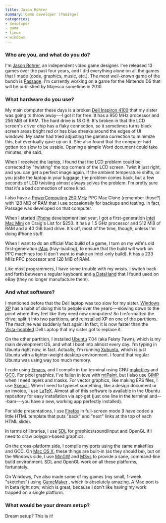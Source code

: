 ```yaml
---
title: Jason Rohrer
summary: Game developer (Passage)
categories:
- developer
- game
- linux
- windows
---
```


### Who are you, and what do you do?

I'm [Jason Rohrer](http://hcsoftware.sf.net/jason-rohrer "Jason's site."), an independent video game designer. I've released 13 games over the past four years, and I did everything alone on all the games that I made (code, graphics, music, etc.). The most well-known game of the bunch is [Passage][]. I'm currently working on a game for the Nintendo DS that will be published by Majesco sometime in 2010.

### What hardware do you use?

My main computer these days is a broken [Dell Inspiron 4100][inspiron-4100] that my sister was going to throw away---I got it for free. It has a 950 MHz processor and 256 MiB of RAM. The hard drive is 18 GiB. It's broken in that the LCD screen's driver chip has a flaky connection, so it sometimes turns black screen areas bright red or has blue streaks around the edges of UI windows. My sister had tried adjusting the gamma correction to minimize this, but eventually gave up on it. She also found that the computer had gotten too slow to be usable. Opening a simple Word document could take minutes, she said. 

When I received the laptop, I found that the LCD problem could be corrected by "twisting" the top corners of the LCD screen. Twist it just right, and you can get a perfect image again. If the ambient temperature shifts, or you jostle the laptop in your luggage, the problem comes back, but a few seconds of LCD twisting almost always solves the problem. I'm pretty sure that it's a bad connection of some kind.

I also have a [PowerComputing 250 MHz][powertower-pro-250] PPC Mac Clone (remember those?) with 128 MiB of RAM that I use occasionally for backups and testing. In fact, Passage was developed on that computer.

When I started [iPhone][] development last year, I got a first-generation [Intel Mac Mini][mac-mini] on Craig's List for $250. It has a 1.5 GHz processor and 512 MiB of RAM and a 40 GiB hard drive. It's off, most of the time, though, unless I'm doing iPhone stuff.

When I want to do an official Mac build of a game, I turn on my wife's old first-generation [iMac][] (tray-loading), to ensure that the build will work on PPC machines too (I don't want to make an Intel-only build). It has a 233 MHz PPC processor and 128 MiB of RAM.

Like most programmers, I have some trouble with my wrists. I switch back and forth between a regular keyboard and [a DataHand][the-professional-ii] that I found used on eBay (they no longer manufacture them).

### And what software?

I mentioned before that the Dell laptop was too slow for my sister. [Windows XP][windows-xp] has a habit of doing this to people over the years---slowing down to the point where they feel like they need new computers! So I reformatted the drive, split it into two partitions, and reinstalled XP on one of the partitions. The machine was suddenly fast again! In fact, it is now faster than the [Vista-hobbled][windows-vista] Dell Laptop that my sister got to replace it.

On the other partition, I installed [Ubuntu][] 7.04 (aka Feisty Fawn), which is my main development OS, and what I boot into almost every day. I'm typing in Ubuntu right now, in fact. Actually, I'm running [Xubuntu][], which is just Ubuntu with a lighter-weight desktop environment. I found that regular Ubuntu was using way too much memory.

I code using [Emacs][], and I compile in the terminal using GNU [makefiles][make] and [GCC][]. For pixel graphics, I've fallen in love with [mtPaint][], but I also use [GIMP][] when I need layers and masks. For vector graphics, like making EPS files, I use [Skencil][]. When I need to typeset something, like a design document or an invoice, I use [LaTeX][]. Almost all of this software is available in the Ubuntu repository for easy installation via apt-get (just one line in the terminal and---bam---you have a new, working app perfectly installed).

For slide presentations, I use [Firefox][] in full-screen mode (I have coded a little HTML template that puts "back" and "next" links at the top of each HTML slide).

In terms of libraries, I use [SDL][] for graphics/sound/input and OpenGL if I need to draw polygon-based graphics.

On the cross-platform side, I compile my ports using the same makefiles and GCC. On [Mac OS X][macos], these things are built-in (as they should be), but on the Windows side, I use [MinGW][] and [MSys][]  to provide a sane, command-line build environment. SDL and OpenGL work on all these platforms, fortunately.

On Windows, I've also made some of my games (my small, 1-week "sketches") using [GameMaker][game-maker] , which is absolutely amazing. A Mac port is in beta right now, which is great, because I don't like having my work trapped on a single platform.

### What would be your dream setup?

Dream setup? This is it!

[imac]: https://www.apple.com/imac/ "An all-in-one computer."
[inspiron-4100]: http://www.zdnet.com/dell-inspiron-4100-3010000050/ "An old PC laptop."
[iphone]: https://en.wikipedia.org/wiki/IPhone_(1st_generation) "A smartphone."
[mac-mini]: https://www.apple.com/mac-mini/ "A small desktop computer."
[powertower-pro-250]: http://www.everymac.com/systems/powercc/powertower_pro/powertower_pro250.html "A PowerPC-based Mac clone."
[the-professional-ii]: http://www.atpm.com/7.05/datahand.shtml "An oldish USB-based input device."
[emacs]: http://www.gnu.org/software/emacs/ "A free open-source text editor."
[firefox]: https://www.mozilla.org/en-US/firefox/new/ "A cross-platform open-source web browser."
[game-maker]: https://www.yoyogames.com/studio "A game creation GUI for Windows."
[gcc]: http://gcc.gnu.org/ "Code compiler frontends."
[gimp]: https://www.gimp.org/ "An open-source image editor."
[latex]: https://www.latex-project.org/ "Typesetting software."
[macos]: https://en.wikipedia.org/wiki/MacOS "An operating system for Mac hardware."
[make]: http://www.gnu.org/software/make/manual/make.html "Software to prepare code for compilation."
[mingw]: http://www.mingw.org/wiki/MinGW "A compiler system for Windows based on GCC."
[msys]: http://www.mingw.org/wiki/MSYS "A Bash shell for Windows."
[mtpaint]: http://mtpaint.sourceforge.net/ "A painting program for *nix and Windows."
[passage]: http://hcsoftware.sourceforge.net/passage/ "A cross-platform game of discovery."
[sdl]: http://www.libsdl.org/ "A cross-platform multimedia/gaming library."
[skencil]: http://www.skencil.org/ "A freeware vector drawing application for *nix."
[ubuntu]: https://www.ubuntu.com/ "A Unix distribution."
[windows-vista]: https://en.wikipedia.org/wiki/Windows_Vista "A desktop operating system."
[windows-xp]: https://en.wikipedia.org/wiki/Windows_XP "An operating system for x86 computers."
[xubuntu]: https://xubuntu.org/ "A lightweight version of the Ubuntu distribution."
